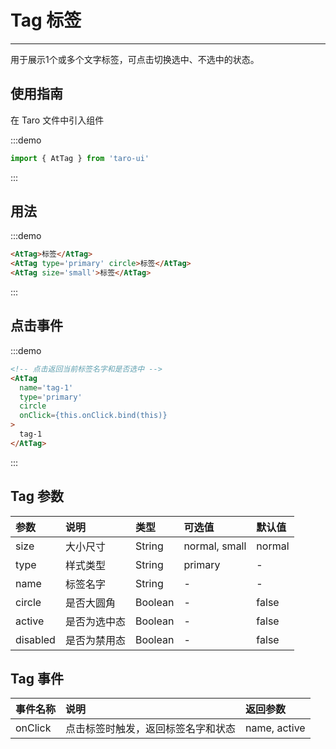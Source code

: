 # Tag 标签

---

用于展示1个或多个文字标签，可点击切换选中、不选中的状态。

## 使用指南

在 Taro 文件中引入组件

:::demo
```js
import { AtTag } from 'taro-ui'
```
:::

## 用法

:::demo
```html
<AtTag>标签</AtTag>
<AtTag type='primary' circle>标签</AtTag>
<AtTag size='small'>标签</AtTag>
```
:::

## 点击事件

:::demo
```html
<!-- 点击返回当前标签名字和是否选中 -->
<AtTag 
  name='tag-1' 
  type='primary' 
  circle 
  onClick={this.onClick.bind(this)}
>
  tag-1
</AtTag>
```
:::

## Tag 参数

| 参数     | 说明         | 类型    | 可选值        | 默认值 |
|:---------|:-------------|:--------|:--------------|:-------|
| size     | 大小尺寸     | String  | normal, small | normal |
| type     | 样式类型     | String  | primary       | -      |
| name     | 标签名字     | String  | -             | -      |
| circle   | 是否大圆角   | Boolean | -             | false  |
| active   | 是否为选中态 | Boolean | -             | false  |
| disabled | 是否为禁用态 | Boolean | -             | false  |

## Tag 事件

| 事件名称 | 说明                               | 返回参数     |
|:---------|:-----------------------------------|:-------------|
| onClick  | 点击标签时触发，返回标签名字和状态 | name, active |
